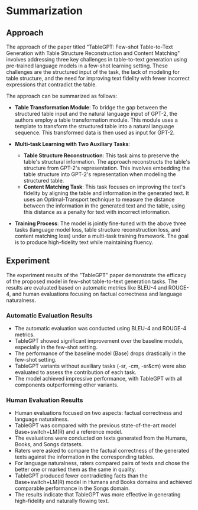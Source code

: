 # Summarization

## Approach

The approach of the paper titled "TableGPT: Few-shot Table-to-Text Generation with Table Structure Reconstruction and Content Matching" involves addressing three key challenges in table-to-text generation using pre-trained language models in a few-shot learning setting. These challenges are the structured input of the task, the lack of modeling for table structure, and the need for improving text fidelity with fewer incorrect expressions that contradict the table.

The approach can be summarized as follows:

- **Table Transformation Module**: To bridge the gap between the structured table input and the natural language input of GPT-2, the authors employ a table transformation module. This module uses a template to transform the structured table into a natural language sequence. This transformed data is then used as input for GPT-2.

- **Multi-task Learning with Two Auxiliary Tasks**: 
    - **Table Structure Reconstruction**: This task aims to preserve the table's structural information. The approach reconstructs the table's structure from GPT-2's representation. This involves embedding the table structure into GPT-2's representation when modeling the structured table.
    - **Content Matching Task**: This task focuses on improving the text's fidelity by aligning the table and information in the generated text. It uses an Optimal-Transport technique to measure the distance between the information in the generated text and the table, using this distance as a penalty for text with incorrect information.

- **Training Process**: The model is jointly fine-tuned with the above three tasks (language model loss, table structure reconstruction loss, and content matching loss) under a multi-task training framework. The goal is to produce high-fidelity text while maintaining fluency.

## Experiment

The experiment results of the "TableGPT" paper demonstrate the efficacy of the proposed model in few-shot table-to-text generation tasks. The results are evaluated based on automatic metrics like BLEU-4 and ROUGE-4, and human evaluations focusing on factual correctness and language naturalness.

### Automatic Evaluation Results

- The automatic evaluation was conducted using BLEU-4 and ROUGE-4 metrics.
- TableGPT showed significant improvement over the baseline models, especially in the few-shot setting.
- The performance of the baseline model (Base) drops drastically in the few-shot setting.
- TableGPT variants without auxiliary tasks (-sr, -cm, -sr&cm) were also evaluated to assess the contribution of each task.
- The model achieved impressive performance, with TableGPT with all components outperforming other variants.

### Human Evaluation Results

- Human evaluations focused on two aspects: factual correctness and language naturalness.
- TableGPT was compared with the previous state-of-the-art model Base+switch+LM(R) and a reference model.
- The evaluations were conducted on texts generated from the Humans, Books, and Songs datasets.
- Raters were asked to compare the factual correctness of the generated texts against the information in the corresponding tables.
- For language naturalness, raters compared pairs of texts and chose the better one or marked them as the same in quality.
- TableGPT produced fewer contradicting facts than the Base+switch+LM(R) model in Humans and Books domains and achieved comparable performance in the Songs domain.
- The results indicate that TableGPT was more effective in generating high-fidelity and naturally flowing text.
